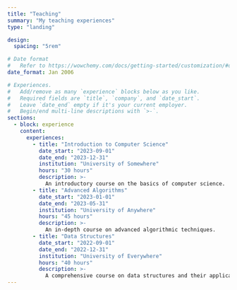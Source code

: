 ```yaml
---
title: "Teaching"
summary: "My teaching experiences"
type: "landing"

design:
  spacing: "5rem"

# Date format
#   Refer to https://wowchemy.com/docs/getting-started/customization/#date-format
date_format: Jan 2006

# Experiences.
#   Add/remove as many `experience` blocks below as you like.
#   Required fields are `title`, `company`, and `date_start`.
#   Leave `date_end` empty if it's your current employer.
#   Begin/end multi-line descriptions with `>-`.
sections:
  - block: experience
    content:
      experiences:
        - title: "Introduction to Computer Science"
          date_start: "2023-09-01"
          date_end: "2023-12-31"
          institution: "University of Somewhere"
          hours: "30 hours"
          description: >-
            An introductory course on the basics of computer science.
        - title: "Advanced Algorithms"
          date_start: "2023-01-01"
          date_end: "2023-05-31"
          institution: "University of Anywhere"
          hours: "45 hours"
          description: >-
            An in-depth course on advanced algorithmic techniques.
        - title: "Data Structures"
          date_start: "2022-09-01"
          date_end: "2022-12-31"
          institution: "University of Everywhere"
          hours: "40 hours"
          description: >-
            A comprehensive course on data structures and their applications.
---
```

